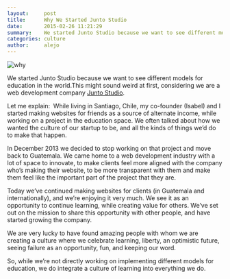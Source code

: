 ```yaml
---
layout:     post
title:      Why We Started Junto Studio
date:       2015-02-26 11:21:29
summary:    We started Junto Studio because we want to see different models for education in the world.
categories: culture
author:     alejo
---
```


![why](http://33.media.tumblr.com/50f482dacad97dfa76108b4163d536bc/tumblr_inline_nej5xc5zAX1sa3u4l.png)

We started Junto Studio because we want to see different models for education in the world.This might sound weird at first, considering we are a web development company [Junto Studio](http://www.juntostudio.com).

Let me explain: 
While living in Santiago, Chile, my co-founder (Isabel) and I started making websites for friends as a source of alternate income, while working on a project in the education space. We often talked about how we wanted the culture of our startup to be, and all the kinds of things we’d do to make that happen. 

In December 2013 we decided to stop working on that project and move back to Guatemala. We came home to a web development industry with a lot of space to innovate, to make clients feel more aligned with the company who’s making their website, to be more transparent with them and make them feel like the important part of the project that they are.

Today we’ve continued making websites for clients (in Guatemala and internationally), and we’re enjoying it very much. We see it as an opportunity to continue learning, while creating value for others. We’ve set out on the mission to share this opportunity with other people, and have started growing the company.

We are very lucky to have found amazing people with whom we are creating a culture where we celebrate learning, liberty, an optimistic future, seeing failure as an opportunity, fun, and keeping our word.

So, while we’re not directly working on implementing different models for education, we do integrate a culture of learning into everything we do.
